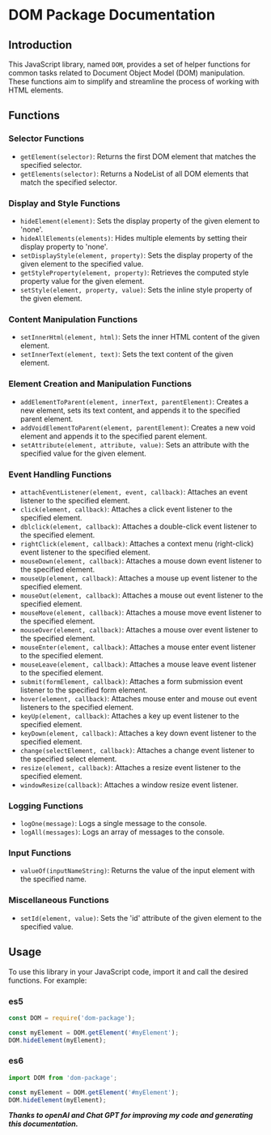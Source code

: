 # DOM Package Documentation

## Introduction

This JavaScript library, named `DOM`, provides a set of helper functions for common tasks related to Document Object Model (DOM) manipulation. These functions aim to simplify and streamline the process of working with HTML elements.

## Functions

### Selector Functions

- `getElement(selector)`: Returns the first DOM element that matches the specified selector.
- `getElements(selector)`: Returns a NodeList of all DOM elements that match the specified selector.

### Display and Style Functions

- `hideElement(element)`: Sets the display property of the given element to 'none'.
- `hideAllElements(elements)`: Hides multiple elements by setting their display property to 'none'.
- `setDisplayStyle(element, property)`: Sets the display property of the given element to the specified value.
- `getStyleProperty(element, property)`: Retrieves the computed style property value for the given element.
- `setStyle(element, property, value)`: Sets the inline style property of the given element.

### Content Manipulation Functions

- `setInnerHtml(element, html)`: Sets the inner HTML content of the given element.
- `setInnerText(element, text)`: Sets the text content of the given element.

### Element Creation and Manipulation Functions

- `addElementToParent(element, innerText, parentElement)`: Creates a new element, sets its text content, and appends it to the specified parent element.
- `addVoidElementToParent(element, parentElement)`: Creates a new void element and appends it to the specified parent element.
- `setAttribute(element, attribute, value)`: Sets an attribute with the specified value for the given element.

### Event Handling Functions

- `attachEventListener(element, event, callback)`: Attaches an event listener to the specified element.
- `click(element, callback)`: Attaches a click event listener to the specified element.
- `dblclick(element, callback)`: Attaches a double-click event listener to the specified element.
- `rightClick(element, callback)`: Attaches a context menu (right-click) event listener to the specified element.
- `mouseDown(element, callback)`: Attaches a mouse down event listener to the specified element.
- `mouseUp(element, callback)`: Attaches a mouse up event listener to the specified element.
- `mouseOut(element, callback)`: Attaches a mouse out event listener to the specified element.
- `mouseMove(element, callback)`: Attaches a mouse move event listener to the specified element.
- `mouseOver(element, callback)`: Attaches a mouse over event listener to the specified element.
- `mouseEnter(element, callback)`: Attaches a mouse enter event listener to the specified element.
- `mouseLeave(element, callback)`: Attaches a mouse leave event listener to the specified element.
- `submit(formElement, callback)`: Attaches a form submission event listener to the specified form element.
- `hover(element, callback)`: Attaches mouse enter and mouse out event listeners to the specified element.
- `keyUp(element, callback)`: Attaches a key up event listener to the specified element.
- `keyDown(element, callback)`: Attaches a key down event listener to the specified element.
- `change(selectElement, callback)`: Attaches a change event listener to the specified select element.
- `resize(element, callback)`: Attaches a resize event listener to the specified element.
- `windowResize(callback)`: Attaches a window resize event listener.

### Logging Functions

- `logOne(message)`: Logs a single message to the console.
- `logAll(messages)`: Logs an array of messages to the console.

### Input Functions

- `valueOf(inputNameString)`: Returns the value of the input element with the specified name.

### Miscellaneous Functions

- `setId(element, value)`: Sets the 'id' attribute of the given element to the specified value.

## Usage

To use this library in your JavaScript code, import it and call the desired functions. For example:


### es5
```javascript
const DOM = require('dom-package');

const myElement = DOM.getElement('#myElement');
DOM.hideElement(myElement);
```

### es6
```javascript
import DOM from 'dom-package';

const myElement = DOM.getElement('#myElement');
DOM.hideElement(myElement);
```
***Thanks to openAI and Chat GPT for improving my code and generating this documentation.***
